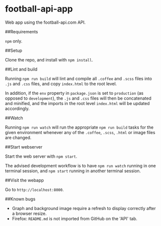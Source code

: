 football-api-app
=================

Web app using the football-api.com API.

##Requirements

`npm` only.

##Setup

Clone the repo, and install with `npm install`.

##Lint and build

Running `npm run build` will lint and compile all `.coffee` and `.scss` files into `.js` and `.css` files,
and copy `index.html` to the root level.

In addition, if the `env` property in `package.json` is set to `production` (as opposed to `development`), the `.js`
and `.css` files will then be concatenated and minified, and the imports in the root level `index.html`
will be updated accordingly.

##Watch

Running `npm run watch` will run the appropriate `npm run build` tasks for the given environment whenever
any of the `.coffee`, `.scss`, `.html` or image files are changed.

##Start webserver

Start the web server with `npm start`.

The advised development workflow is to have `npm run watch` running in one terminal session, and `npm start`
running in another terminal session.

##Visit the webapp

Go to `http://localhost:8000`.

##Known bugs

- Graph and background image require a refresh to display correctly after a browser resize.
- Firefox: `README.md` is not imported from GitHub on the 'API' tab.